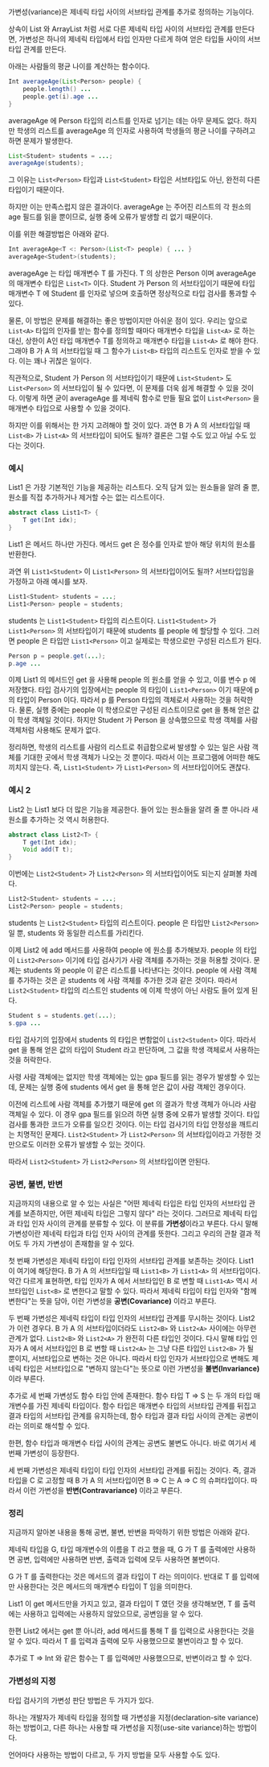 가변성(variance)은 제네릭 타입 사이의 서브타입 관계를 추가로 정의하는 기능이다.

상속이 List 와 ArrayList 처럼 서로 다른 제네릭 타입 사이의 서브타입 관계를 만든다면, 가변성은 하나의 제네릭 타입에서 타입 인자만 다르게 하여 얻은 타입들 사이의 서브타입 관계를 만든다.

아래는 사람들의 평균 나이를 계산하는 함수이다.

```java
Int averageAge(List<Person> people) {
	people.length() ...
	people.get(i).age ...
}
```

averageAge 에 Person 타입의 리스트를 인자로 넘기는 데는 아무 문제도 없다.
하지만 학생의 리스트를 averageAge 의 인자로 사용하여 학생들의 평균 나이를 구하려고 하면 문제가 발생한다.

```java
List<Student> students = ...;
averageAge(students);
```

그 이유는 `List<Person>` 타입과 `List<Student>` 타입은 서브타입도 아닌, 완전히 다른 타입이기 때문이다.

하지만 이는 만족스럽지 않은 결과이다.
averageAge 는 주어진 리스트의 각 원소의 age 필드를 읽을 뿐이므로, 실행 중에 오류가 발생할 리 없기 때문이다.

이를 위한 해결방법은 아래와 같다.

```java
Int averageAge<T <: Person>(List<T> people) { ... }
averageAge<Student>(students);
```

averageAge 는 타입 매개변수 T 를 가진다. T 의 상한은 Person 이며 averageAge 의 매개변수 타입은 `List<T>` 이다.
Student 가 Person 의 서브타입이기 때문에 타입 매개변수 T 에 Student 를 인자로 넣으며 호출하면 정상적으로 타입 검사를 통과할 수 있다.

물론, 이 방법은 문제를 해결하는 좋은 방법이지만 아쉬운 점이 있다.
우리는 앞으로 `List<A>` 타입의 인자를 받는 함수를 정의할 때마다 매개변수 타입을 `List<A>` 로 하는 대신, 상한이 A인 타입 매개변수 T를 정의하고 매개변수 타입을 `List<A>` 로 해야 한다.
그래야 B 가 A 의 서브타입일 때 그 함수가 `List<B>` 타입의 리스트도 인자로 받을 수 있다.
이는 꽤나 귀찮은 일이다.

직관적으로, Student 가 Person 의 서브타입이기 때문에 `List<Student>` 도 `List<Person>` 의 서브타입이 될 수 있다면, 이 문제를 더욱 쉽게 해결할 수 있을 것이다.
이렇게 하면 굳이 averageAge 를 제네릭 함수로 만들 필요 없이 `List<Person>` 을 매개변수 타입으로 사용할 수 있을 것이다.

하지만 이를 위해서는 한 가지 고려해야 할 것이 있다.
과연 B 가 A 의 서브타입일 때 `List<B>` 가 `List<A>` 의 서브타입이 되어도 될까?
결론은 그럴 수도 있고 아닐 수도 있다는 것이다.

### 예시

List1 은 가장 기본적인 기능을 제공하는 리스트다.
오직 담겨 있는 원소들을 알려 줄 뿐, 원소를 직접 추가하거나 제거할 수는 없는 리스트이다.

```java
abstract class List1<T> {
	T get(Int idx);
}
```

List1 은 메서드 하나만 가진다. 메서드 get 은 정수를 인자로 받아 해당 위치의 원소를 반환한다.

과연 위 `List1<Student>` 이 `List1<Person>` 의 서브타입이어도 될까?
서브타입임을 가정하고 아래 예시를 보자.

```java
List1<Student> students = ...;
List1<Person> people = students;
```

students 는 `List1<Student>` 타입의 리스트이다. `List1<Student>` 가 `List1<Person>` 의 서브타입이기 때문에 students 를 people 에 할당할 수 있다. 그러면 people 은 타입만 `List1<Person>` 이고 실제로는 학생으로만 구성된 리스트가 된다.

```java
Person p = people.get(...);
p.age ...
```

이제 List1 의 메서드인 get 을 사용해 people 의 원소를 얻을 수 있고, 이를 변수 p 에 저장했다.
타입 검사기의 입장에서는 people 의 타입이 `List1<Person>` 이기 때문에 p 의 타입이 Person 이다. 따라서 p 를 Person 타입의 객체로서 사용하는 것을 허락한다.
물론, 실행 중에는 people 이 학생으로만 구성된 리스트이므로 get 을 통해 얻은 값이 학생 객체일 것이다.
하지만 Student 가 Person 을 상속했으므로 학생 객체를 사람 객체처럼 사용해도 문제가 없다.

정리하면, 학생의 리스트를 사람의 리스트로 취급함으로써 발생할 수 있는 일은 사람 객체를 기대한 곳에서 학생 객체가 나오는 것 뿐이다. 따라서 이는 프로그램에 어떠한 해도 끼치지 않는다.
즉, `List1<Student>` 가 `List1<Person>` 의 서브타입이어도 괜찮다.

### 예시 2

List2 는 List1 보다 더 많은 기능을 제공한다. 들어 있는 원소들을 알려 줄 뿐 아니라 새 원소를 추가하는 것 역시 허용한다.

```java
abstract class List2<T> {
	T get(Int idx);
	Void add(T t);
}
```

이번에는 `List2<Student>` 가 `List2<Person>` 의 서브타입이어도 되는지 살펴볼 차례다.

```java
List2<Student> students = ...;
List2<Person> people = students;
```

students 는 `List2<Student>` 타입의 리스트이다.
people 은 타입만 `List2<Person>` 일 뿐, students 와 동일한 리스트를 가리킨다.

이제 List2 에 add 메서드를 사용하여 people 에 원소를 추가해보자.
people 의 타입이 `List2<Person>` 이기에 타입 검사기가 사람 객체를 추가하는 것을 허용할 것이다.
문제는 students 와 people 이 같은 리스트를 나타낸다는 것이다.
people 에 사람 객체를 추가하는 것은 곧 students 에 사람 객체를 추가한 것과 같은 것이다.
따라서 `List2<Student>` 타입의 리스트인 students 에 이제 학생이 아닌 사람도 들어 있게 된다.

```java
Student s = students.get(...);
s.gpa ...
```

타입 검사기의 입장에서 students 의 타입은 변함없이 `List2<Student>` 이다. 따라서 get 을 통해 얻은 값의 타입이 Student 라고 판단하며, 그 값을 학생 객체로서 사용하는 것을 허락한다.

사령 사람 객체에는 없지만 학생 객체에는 있는 gpa 필드를 읽는 경우가 발생할 수 있는데, 문제는 실행 중에 students 에서 get 을 통해 얻은 값이 사람 객체인 경우이다.

이전에 리스트에 사람 객체를 추가했기 때문에 get 의 결과가 학생 객체가 아니라 사람 객체일 수 있다.
이 경우 gpa 필드를 읽으려 하면 실행 중에 오류가 발생할 것이다.
타입 검사를 통과한 코드가 오류를 일으킨 것이다.
이는 타입 검사기의 타입 안정성을 깨트리는 치명적인 문제다.
`List2<Student>` 가 `List2<Person>` 의 서브타입이라고 가정한 것만으로도 이러한 오류가 발생할 수 있는 것이다.

따라서 `List2<Student>` 가 `List2<Person>` 의 서브타입이면 안된다.

### 공변, 불변, 반변

지금까지의 내용으로 알 수 있는 사실은 "어떤 제네릭 타입은 타입 인자의 서브타입 관계를 보존하지만, 어떤 제네릭 타입은 그렇지 않다" 라는 것이다. 그러므로 제네릭 타입과 타입 인자 사이의 관계를 분류할 수 있다. 이 분류를 **가변성**이라고 부른다.
다시 말해 가변성이란 제네릭 타입과 타입 인자 사이의 관계를 뜻한다.
그리고 우리의 관찰 결과 적어도 두 가지 가변성이 존재함을 알 수 있다.

첫 번째 가변성은 제네릭 타입이 타입 인자의 서브타입 관계를 보존하는 것이다.
List1 이 여기에 해당한다.
B 가 A 의 서브타입일 때 `List1<B>` 가 `List1<A>` 의 서브타입이다.
약간 다르게 표현하면, 타입 인자가 A 에서 서브타입인 B 로 변할 때 `List1<A>` 역시 서브타입인 `List<B>` 로 변한다고 말할 수 있다.
따라서 제네릭 타입이 타입 인자와 "함께 변한다"는 뜻을 담아, 이런 가변성을 **공변(Covariance)** 이라고 부른다.

두 번째 가변성은 제네릭 타입이 타입 인자의 서브타입 관계를 무시하는 것이다.
List2 가 이런 경우다.
B 가 A 의 서브타입이더라도 `List2<B>` 와 `List2<A>` 사이에는 아무런 관계가 없다.
`List2<B>` 와 `List2<A>` 가 완전히 다른 타입인 것이다.
다시 말해 타입 인자가 A 에서 서브타입인 B 로 변할 때 `List2<A>` 는 그냥 다른 타입인 `List2<B>` 가 될 뿐이지, 서브타입으로 변하는 것은 아니다.
따라서 타입 인자가 서브타입으로 변해도 제네릭 타입은 서브타입으로 "변하지 않는다"는 뜻으로 이런 가변성을 **불변(Invariance)** 이라 부른다.

추가로 세 번째 가변성도 함수 타입 안에 존재한다.
함수 타입 T => S 는 두 개의 타입 매개변수를 가진 제네릭 타입이다.
함수 타입은 매개변수 타입의 서브타입 관계를 뒤집고 결과 타입의 서브타입 관계를 유지하는데, 함수 타입과 결과 타입 사이의 관계는 공변이라는 의미로 해석할 수 있다.

한편, 함수 타입과 매개변수 타입 사이의 관계는 공변도 불변도 아니다.
바로 여기서 세 번째 가변성이 등장한다.

세 번째 가변성은 제네릭 타입이 타입 인자의 서브타입 관계를 뒤집는 것이다.
즉, 결과 타입을 C 로 고정할 때 B 가 A 의 서브타입이면 B => C 는 A => C 의 슈퍼타입이다.
따라서 이런 가변성을 **반변(Contravariance)** 이라고 부른다.

### 정리

지금까지 알아본 내용을 통해 공변, 불변, 반변을 파악하기 위한 방법은 아래와 같다.

제네릭 타입을 G, 타입 매개변수의 이름을 T 라고 했을 때,
G 가 T 를 출력에만 사용하면 공변, 입력에만 사용하면 반변, 출력과 입력에 모두 사용하면 불변이다.

G 가 T 를 출력한다는 것은 메서드의 결과 타입이 T 라는 의미이다.
반대로 T 를 입력에만 사용한다는 것은 메서드의 매개변수 타입이 T 임을 의미한다.

List1 이 get 메서드만을 가지고 있고, 결과 타입이 T 였던 것을 생각해보면, T 를 출력에는 사용하고 입력에는 사용하지 않았으므로, 공변임을 알 수 있다.

한편 List2 에서는 get 뿐 아니라, add 메서드를 통해 T 를 입력으로 사용한다는 것을 알 수 있다.
따라서 T 를 입력과 출력에 모두 사용했으므로 불변이라고 할 수 있다.

추가로 T => Int 와 같은 함수는 T 를 입력에만 사용했으므로, 반변이라고 할 수 있다.

### 가변성의 지정

타입 검사기의 가변성 판단 방법은 두 가지가 있다.

하나는 개발자가 제네릭 타입을 정의할 때 가변성을 지정(declaration-site variance)하는 방법이고, 다른 하나는 사용할 때 가변성을 지정(use-site variance)하는 방법이다.

언어마다 사용하는 방법이 다르고, 두 가지 방법을 모두 사용할 수도 있다.